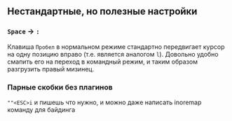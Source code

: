 ## Нестандартные, но полезные настройки

### `Space` -> `:`

Клавиша `Пробел` в нормальном режиме стандартно передвигает курсор на одну
позицию вправо (т.е. является аналогом `l`). Довольно удобно смапить его на
переход в командный режим, и таким образом разгрузить правый мизинец.

### Парные скобки без плагинов

`""<ESC>i` и пишешь что нужно, и можно даже написать inoremap команду для
байдинга
